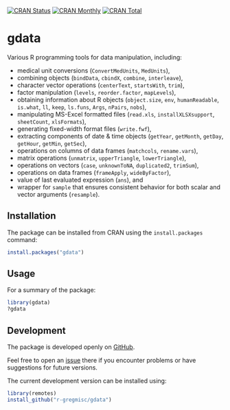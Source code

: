 [![CRAN Status](https://r-pkg.org/badges/version/gdata)](https://cran.r-project.org/package=gdata)
[![CRAN Monthly](https://cranlogs.r-pkg.org/badges/gdata)](https://cran.r-project.org/package=gdata)
[![CRAN Total](https://cranlogs.r-pkg.org/badges/grand-total/gdata)](https://cran.r-project.org/package=gdata)

gdata
=====

Various R programming tools for data manipulation, including:
- medical unit conversions (`ConvertMedUnits`, `MedUnits`),
- combining objects (`bindData`, `cbindX`, `combine`, `interleave`),
- character vector operations (`centerText`, `startsWith`, `trim`),
- factor manipulation (`levels`, `reorder.factor`, `mapLevels`),
- obtaining information about R objects (`object.size`, `env`, `humanReadable`,
  `is.what`, `ll`, `keep`, `ls.funs`, `Args`, `nPairs`, `nobs`),
- manipulating MS-Excel formatted files (`read.xls`, `installXLSXsupport`,
  `sheetCount`, `xlsFormats`),
- generating fixed-width format files (`write.fwf`),
- extracting components of date & time objects (`getYear`, `getMonth`,
  `getDay`, `getHour`, `getMin`, `getSec`),
- operations on columns of data frames (`matchcols`, `rename.vars`),
- matrix operations (`unmatrix`, `upperTriangle`, `lowerTriangle`),
- operations on vectors (`case`, `unknownToNA`, `duplicated2`, `trimSum`),
- operations on data frames (`frameApply`, `wideByFactor`),
- value of last evaluated expression (`ans`), and
- wrapper for `sample` that ensures consistent behavior for both scalar and
  vector arguments (`resample`).

Installation
------------

The package can be installed from CRAN using the `install.packages` command:

```R
install.packages("gdata")
```

Usage
-----

For a summary of the package:

```R
library(gdata)
?gdata
```

Development
-----------

The package is developed openly on
[GitHub](https://github.com/r-gregmisc/gdata).

Feel free to open an [issue](https://github.com/r-gregmisc/gdata/issues) there
if you encounter problems or have suggestions for future versions.

The current development version can be installed using:

```R
library(remotes)
install_github("r-gregmisc/gdata")
```
